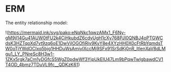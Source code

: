# ERM

The entity relationship model:

!(https://mermaid.ink/svg/pako:eNqNkc1qwzAMx1_F6Ny-gM9jl14Gu41AUW0tFU2k4CiHkubdZ6cdyUgH1cXy768PJI0QNBJ4oPTGWCdsK3HZTqoXd7vt9zq6oE1DwVjlOGOfiRiy9KvY8e4XYzHH0X0cFtRbYqmdsTW0oTjYWdOCIxq5bjg1HHDuWsAmiyIXccMj9SFx91SrSdKj0nR_ltlenXaV8dLMgu1_LY_PNreSc8H3w1-1ZKx5rgk7aCm1yDGfcS5WgZ0pdwWf3YjpUkElU47Lm9bPqwTwlgbawdCV1T4OD_4bmz7TDuVL9fc__QDKzK61)

